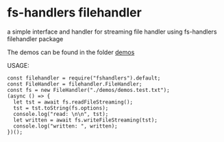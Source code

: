 # fs-handlers filehandler
a simple interface and handler for streaming file handler using fs-handlers filehandler package

The demos can be found in the folder [demos](https://github.com/ganeshkbhat/filehandler/tree/main/demos)

USAGE:
```
const filehandler = require("fshandlers").default;
const FileHandler = filehandler.FileHandler;
const fs = new FileHandler("./demos/demos.test.txt");
(async () => {
  let tst = await fs.readFileStreaming();
  tst = tst.toString(fs.options);
  console.log("read: \n\n", tst);
  let written = await fs.writeFileStreaming(tst);
  console.log("written: ", written);
})();
```
